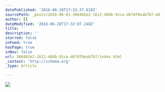 ```yaml
---
datePublished: '2016-06-28T17:32:37.618Z'
sourcePath: _posts/2016-06-01-366402e2-1612-46db-91ca-d67df0eab7b7.md
author: []
dateModified: '2016-06-28T17:32:07.248Z'
title: ''
description: ''
starred: false
inFeed: true
hasPage: true
inNav: false
url: 366402e2-1612-46db-91ca-d67df0eab7b7/index.html
_context: 'http://schema.org'
_type: Article

---
```

![](https://s3-us-west-2.amazonaws.com/the-grid-img/p/e2f0fba88607ca2c2667290b474630bc74076322.jpg)